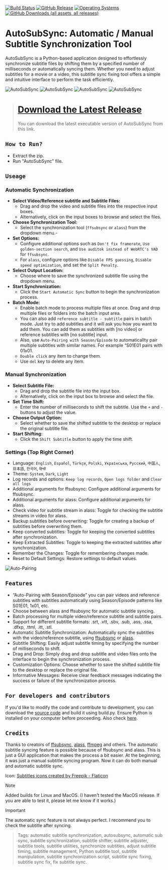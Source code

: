 [![Build Status](https://github.com/denizsafak/AutoSubSync/actions/workflows/app.yml/badge.svg)](https://github.com/denizsafak/AutoSubSync/actions)
[![GitHub Release](https://img.shields.io/github/v/release/denizsafak/AutoSubSync)](https://github.com/denizsafak/AutoSubSync/releases/latest)
[![Operating Systems](https://img.shields.io/badge/os-windows%20%7C%20linux%20%7C%20macos%20-blue)](https://github.com/denizsafak/AutoSubSync/releases/latest)
[![GitHub Downloads (all assets, all releases)](https://img.shields.io/github/downloads/denizsafak/AutoSubSync/total?color=blue)](https://github.com/denizsafak/AutoSubSync/releases/latest)

# AutoSubSync: Automatic / Manual Subtitle Synchronization Tool
AutoSubSync is a Python-based application designed to effortlessly synchronize subtitle files by shifting them by a specified number of milliseconds or automatically syncing them. Whether you need to adjust subtitles for a movie or a video, this subtitle sync fixing tool offers a simple and intuitive interface to perform the task efficiently.

<img title="AutoSubSync" src='images/AutoSubSync1.png'> <img title="AutoSubSync" src='images/AutoSubSync2.png'> <img title="AutoSubSync" src='images/AutoSubSync3.png'> <img title="AutoSubSync" src='images/AutoSubSync4.png'>

> # [Download the Latest Release](https://github.com/denizsafak/AutoSubSync/releases/latest)
> You can download the latest executable version of AutoSubSync from this link.

## `How to Run?`
- Extract the zip.
- Run "AutoSubSync" file.

## `Useage`
### Automatic Synchronization
- **Select Video/Reference subtitle and Subtitle Files:**
   - Drag and drop the video and subtitle files into the respective input boxes.
   - Alternatively, click on the input boxes to browse and select the files.
- **Choose Synchronization Tool:**
   - Select the synchronization tool (`ffsubsync` or `alass`) from the dropdown menu.-
- **Set Options:**
   - Configure additional options such as `Don't fix framerate`, `Use golden-section search`, and `Use auditok instead of WebRTC's VAD` for `ffsubsync`.
   - For `alass`, configure options like `Disable FPS guessing`, `Disable speed optimization`, and set the `Split Penalty`.
- **Select Output Location:**
   - Choose where to save the synchronized subtitle file using the dropdown menu.
- **Start Synchronization:**
   - Click the `Start Automatic Sync` button to begin the synchronization process.
- **Batch Mode:**
   - Enable batch mode to process multiple files at once. Drag and drop multiple files or folders into the batch input area.
   - You can also add `reference subtitle - subtitle` pairs in batch mode. Just try to add subtitles and it will ask you how you want to add them. You can add them as subtitles with [no video] or reference subtitles with [no subtitle] input.
   - Also, use `Auto-Pairing with Season/Episode` to automaticallty pair multiple subtitles with similar names. For example “S01E01 pairs with 01x01.
   - `Double click` any item to change them.
   - Use `del` key to delete any item.
     
### Manual Synchronization
- **Select Subtitle File:**
   - Drag and drop the subtitle file into the input box.
   - Alternatively, click on the input box to browse and select the file.
- **Set Time Shift:**
   - Enter the number of milliseconds to shift the subtitle. Use the `+` and `-` buttons to adjust the value.
- **Choose Output Option:**
   - Select whether to save the shifted subtitle to the desktop or replace the original subtitle file.
- **Start Shifting:**
   - Click the `Shift Subtitle` button to apply the time shift.
 
### Settings (Top Right Corner)
- Language: `English`, `Español`, `Türkçe`, `Polski`, `Українська`, `Русский`, `中国人`, `日本語`, `한국어`, `हिन्दी`
- Theme: `System`, `Dark`, `Light`
- Log records and options: `Keep log records`, `Open logs folder` and `Clear all logs`
- Additional arguments for ffsubsync: Configure additional arguments for ffsubsync.
- Additional arguments for alass: Configure additional arguments for alass.
- Check video for subtitle stream in alass: Toggle for checking the subtitle streams in video for alass.
- Backup subtitles before overwriting: Toggle for creating a backup of subtitles before overwriting them.
- Keep converted subtitles: Toggle for keeping the converted subtitles after synchronization.
- Keep Extracted Subtitles: Toggle to keeping the extracted subtitles after synchronization.
- Remember the Changes: Toggle for remembering changes made.
- Reset to Default Settings: Restore settings to default values.

<img title="Auto-Pairing" src='images/Auto-Pairing.png'>

## `Features`
- “Auto-Pairing with Season/Episode” you can pair videos and reference subtitles with subtitles automatically using Season/Episode patterns like S01E01, 1x01, etc.
- Choose between alass and ffsubsync for automatic subtitle syncing.
- Batch processing for multiple video/reference subtitle and subtitle pairs.
- Support for different subtitle formats: .srt, .vtt, .sbv, .sub, .ass, .ssa, .dfxp, .ttml, .itt, .stl.
- Automatic Subtitle Synchronization: Automatically sync the subtitles with the video/reference subtitle, using [ffsubsync](https://github.com/smacke/ffsubsync) or [alass](https://github.com/kaegi/alass).
- Subtitle Shifting: Easily adjust subtitle timing by specifying the number of milliseconds to shift.
- Drag and Drop: Simply drag and drop subtitle and video files onto the interface to begin the synchronization process.
- Customization Options: Choose whether to save the shifted subtitle file to the desktop or replace the original file.
- Informative Messages: Receive clear feedback messages indicating the success or failure of the synchronization process.

## `For developers and contributors`
If you'd like to modify the code and contribute to development, you can download the [source code](https://github.com/denizsafak/AutoSubSync/archive/refs/heads/main.zip) and build it using build.py. Ensure Python is installed on your computer before proceeding. Also check [here](https://github.com/denizsafak/AutoSubSync/blob/main/main/resources/README.md).

## `Credits`
Thanks to creators of [ffsubsync](https://github.com/smacke/ffsubsync), [alass](https://github.com/kaegi/alass), [ffmpeg](https://www.ffmpeg.org/) and others. The automatic subtitle syncing feature is possible because of ffsubsync and alass. This is just a GUI application that makes the process a bit easier. At the beginning, it was just a manual subtitle syncing program. Now it can do both manual and automatic subtitle sync.

Icon: [Subtitles icons created by Freepik - Flaticon](https://www.flaticon.com/free-icons/subtitles)

> [!NOTE]
> Added builds for Linux and MacOS. (I haven't tested the MacOS release. If you are able to test it, please let me know if it works.)

> [!IMPORTANT]
> The automatic sync feature is not always perfect. I recommend you to check the subtitle after syncing.

> Tags: automatic subtitle synchronization, autosubsync, automatic sub sync, subtitle synchronization, subtitle shifter, subtitle adjuster, subtitle tools, subtitle utilities, synchronize subtitles, adjust subtitle timing, subtitle management, Python subtitle tool, subtitle manipulation, subtitle synchronization script, subtitle sync fixing, subtitle sync fix, fix subtitle sync.
